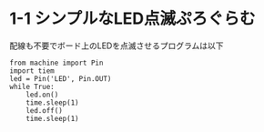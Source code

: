 # 1-1  シンプルなLED点滅ぷろぐらむ

配線も不要でボード上のLEDを点滅させるプログラムは以下
```
from machine import Pin
import tiem
led = Pin('LED', Pin.OUT)
while True:
    led.on()
    time.sleep(1)
    led.off()
    time.sleep(1)
```
